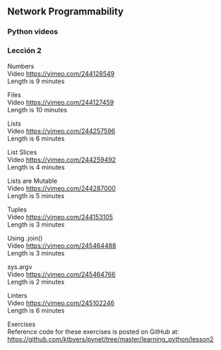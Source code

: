 ## Network Programmability
### Python videos

### Lección 2

Numbers  
Video https://vimeo.com/244128549  
Length is 9 minutes  
 
Files  
Video https://vimeo.com/244127459  
Length is 10 minutes  
 
Lists  
Video https://vimeo.com/244257596  
Length is 6 minutes  
 
List Slices  
Video https://vimeo.com/244259492  
Length is 4 minutes  
 
Lists are Mutable  
Video https://vimeo.com/244287000  
Length is 5 minutes  
 
Tuples  
Video https://vimeo.com/244153105  
Length is 3 minutes  
 
Using .join()  
​Video https://vimeo.com/245464488  
Length is 3 minutes  
 
sys.argv  
Video https://vimeo.com/245464766  
Length is 2 minutes  
 
Linters  
Video https://vimeo.com/245102246  
Length is 6 minutes  


Exercises  
Reference code for these exercises is posted on GitHub at:
https://github.com/ktbyers/pynet/tree/master/learning_python/lesson2  

